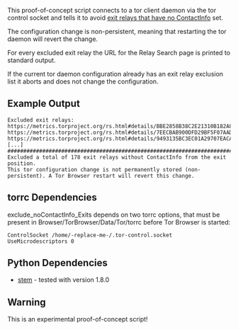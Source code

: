 

This proof-of-concept script connects to a tor client daemon via the tor control socket and tells it to avoid [exit relays that have no ContactInfo](https://nusenu.github.io/OrNetStats/no-contactinfo-exits) set.

The configuration change is non-persistent, meaning that restarting the tor daemon will revert the change.

For every excluded exit relay the URL for the Relay Search page is printed to standard output.

If the current tor daemon configuration already has an exit relay exclusion list it aborts and does not change the configuration.

## Example Output

```
Excluded exit relays:
https://metrics.torproject.org/rs.html#details/BBE2858B38C2E21310B182A84D951C27B366F00F
https://metrics.torproject.org/rs.html#details/7EECBAB900DFD29BF5F07AAD41EAF1E2BFF467E9
https://metrics.torproject.org/rs.html#details/9493135BC3EC01A29707EACA058FCEBD619F3BB1
[...]
##################################################################################
Excluded a total of 178 exit relays without ContactInfo from the exit position.
This tor configuration change is not permanently stored (non-persistent). A Tor Browser restart will revert this change.
```


## torrc Dependencies

exclude_noContactInfo_Exits depends on two torrc options, that must be present in Browser/TorBrowser/Data/Tor/torrc before Tor Browser is started:

```
ControlSocket /home/-replace-me-/.tor-control.socket
UseMicrodescriptors 0
```


## Python Dependencies

* [stem](https://stem.torproject.org/) - tested with version 1.8.0


## Warning 


This is an experimental proof-of-concept script! 
